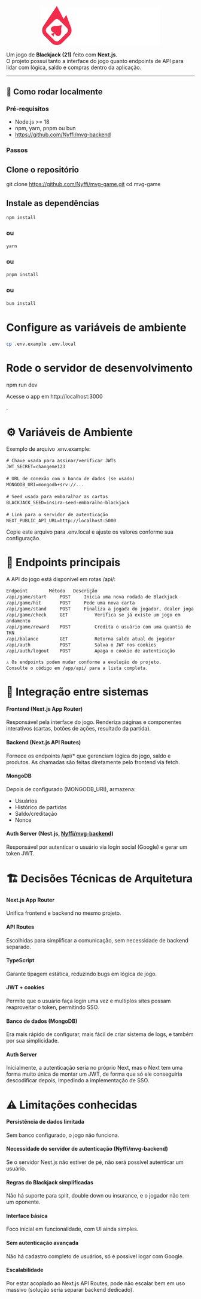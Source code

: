 <p align="center">
  <a href="" target="blank"><img src="https://raw.githubusercontent.com/Nyffi/mvg-game/refs/heads/main/public/bleize-dark.png" width="320" alt="Nest Logo" /></a>
</p>

Um jogo de **Blackjack (21)** feito com **Next.js**.  
O projeto possui tanto a interface do jogo quanto endpoints de API para lidar com lógica, saldo e compras dentro da aplicação.

---

## 🚀 Como rodar localmente

### Pré-requisitos

- Node.js >= 18
- npm, yarn, pnpm ou bun
- https://github.com/Nyffi/mvg-backend

### Passos

## Clone o repositório

git clone https://github.com/Nyffi/mvg-game.git
cd mvg-game

## Instale as dependências

```bash
npm install
```

### ou

```bash
yarn
```

### ou

```bash
pnpm install
```

### ou

```bash
bun install
```

# Configure as variáveis de ambiente

```bash
cp .env.example .env.local
```

# Rode o servidor de desenvolvimento

npm run dev

Acesse o app em http://localhost:3000

.

# ⚙️ Variáveis de Ambiente

Exemplo de arquivo .env.example:

```
# Chave usada para assinar/verificar JWTs
JWT_SECRET=changeme123

# URL de conexão com o banco de dados (se usado)
MONGODB_URI=mongodb+srv://...

# Seed usada para embaralhar as cartas
BLACKJACK_SEED=insira-seed-embaralho-blackjack

# Link para o servidor de autenticação
NEXT_PUBLIC_API_URL=http://localhost:5000
```

Copie este arquivo para .env.local e ajuste os valores conforme sua configuração.

# 📡 Endpoints principais

A API do jogo está disponível em rotas /api/:

```
Endpoint	    Método	 Descrição
/api/game/start	    POST	 Inicia uma nova rodada de Blackjack
/api/game/hit	    POST	 Pede uma nova carta
/api/game/stand	    POST	 Finaliza a jogada do jogador, dealer joga
/api/game/check     GET          Verifica se já existe um jogo em andamento
/api/game/reward    POST         Credita o usuário com uma quantia de TKN
/api/balance	    GET	         Retorna saldo atual do jogador
/api/auth           POST         Salva o JWT nos cookies
/api/auth/logout    POST         Apaga o cookie de autenticação
```

    ⚠️ Os endpoints podem mudar conforme a evolução do projeto.
    Consulte o código em /app/api/ para a lista completa.

# 🔗 Integração entre sistemas

#### Frontend (Next.js App Router)

Responsável pela interface do jogo. Renderiza páginas e componentes interativos (cartas, botões de ações, resultado da partida).

#### Backend (Next.js API Routes)

Fornece os endpoints /api/\* que gerenciam lógica do jogo, saldo e produtos.
As chamadas são feitas diretamente pelo frontend via fetch.

#### MongoDB

Depois de configurado (MONGODB_URI), armazena:

- Usuários
- Histórico de partidas
- Saldo/creditação
- Nonce

#### Auth Server (Nest.js, [Nyffi/mvg-backend](https://github.com/Nyffi/mvg-game))

Responsável por autenticar o usuário via login social (Google) e gerar um token JWT.

# 🏗️ Decisões Técnicas de Arquitetura

#### Next.js App Router

Unifica frontend e backend no mesmo projeto.

#### API Routes

Escolhidas para simplificar a comunicação, sem necessidade de backend separado.

#### TypeScript

Garante tipagem estática, reduzindo bugs em lógica de jogo.

#### JWT + cookies

Permite que o usuário faça login uma vez e multiplos sites possam reaproveitar o token, permitindo SSO.

#### Banco de dados (MongoDB)

Era mais rápido de configurar, mais fácil de criar sistema de logs, e também por sua simplicidade.

#### Auth Server

Inicialmente, a autenticação seria no próprio Next, mas o Next tem uma forma muito única de montar um JWT, de forma que só ele conseguiria descodificar depois, impedindo a implementação de SSO.

# ⚠️ Limitações conhecidas

#### Persistência de dados limitada

Sem banco configurado, o jogo não funciona.

#### Necessidade do servidor de autenticação (Nyffi/mvg-backend)

Se o servidor Nest.js não estiver de pé, não será possível autenticar um usuário.

#### Regras do Blackjack simplificadas

Não há suporte para split, double down ou insurance, e o jogador não tem um oponente.

#### Interface básica

Foco inicial em funcionalidade, com UI ainda simples.

#### Sem autenticação avançada

Não há cadastro completo de usuários, só é possivel logar com Google.

#### Escalabilidade

Por estar acoplado ao Next.js API Routes, pode não escalar bem em uso massivo (solução seria separar backend dedicado).

